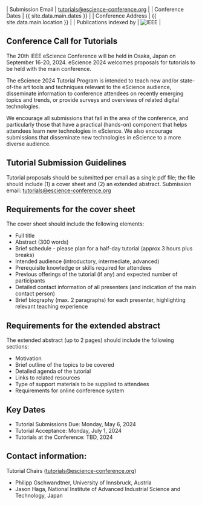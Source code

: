 | Submission Email | tutorials@escience-conference.org |
| Conference Dates | {{ site.data.main.dates }} |
| Conference Address | {{ site.data.main.location }} |
| Publications indexed by | <img src="{{ site.baseurl }}/images/ieee.png" alt="IEEE" /> |

## Conference Call for Tutorials

The 20th IEEE eScience Conference will be held in Osaka, Japan on September 16-20, 2024. eScience 2024 welcomes proposals for tutorials to be held with the main conference.

The eScience 2024 Tutorial Program is intended to teach new and/or state-of-the art tools and techniques relevant to the eScience audience, disseminate information to conference attendees on recently emerging topics and trends, or provide surveys and overviews of related digital technologies.

We encourage all submissions that fall in the area of the conference, and particularly those that have a practical (hands-on) component that helps attendees learn new technologies in eScience. We also encourage submissions that disseminate new technologies in eScience to a more diverse audience.

## Tutorial Submission Guidelines

Tutorial proposals should be submitted per email as a single pdf file; the file should include (1) a cover sheet and (2) an extended abstract. Submission email: [tutorials@escience-conference.org](mailto:tutorials@escience-conference.org)

## Requirements for the cover sheet

The cover sheet should include the following elements:

- Full title
- Abstract (300 words)
- Brief schedule - please plan for a half-day tutorial (approx 3 hours plus breaks)
- Intended audience (introductory, intermediate, advanced)
- Prerequisite knowledge or skills required for attendees
- Previous offerings of the tutorial (if any) and expected number of participants
- Detailed contact information of all presenters (and indication of the main contact person)
- Brief biography (max. 2 paragraphs) for each presenter, highlighting relevant teaching experience

## Requirements for the extended abstract

The extended abstract (up to 2 pages) should include the following sections:

- Motivation
- Brief outline of the topics to be covered
- Detailed agenda of the tutorial
- Links to related resources
- Type of support materials to be supplied to attendees
- Requirements for online conference system

## Key Dates

- Tutorial Submissions Due: Monday, May 6, 2024
- Tutorial Acceptance: Monday, July 1, 2024
- Tutorials at the Conference: TBD, 2024

## Contact information:

Tutorial Chairs (tutorials@escience-conference.org)

- Philipp Gschwandtner, University of Innsbruck, Austria
- Jason Haga, National Institute of Advanced Industrial Science and Technology, Japan
